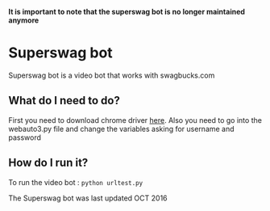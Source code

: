 **It is important to note that the superswag bot is no longer maintained anymore**
# Superswag bot

Superswag bot is a video bot that works with swagbucks.com


## What do I need to do?
First you need to download chrome driver [here](https://github.com/SeleniumHQ/selenium/wiki/ChromeDriver).
Also you need to go into the webauto3.py file and change the variables asking for username and password

## How do I run it?
To run the video bot :
`python urltest.py`


The Superswag bot was last updated OCT 2016

